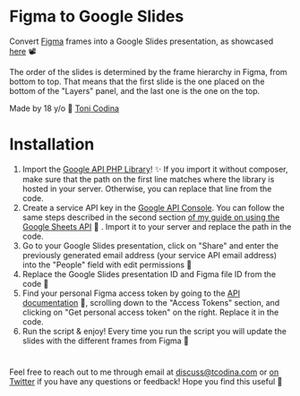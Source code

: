 # Figma to Google Slides
Convert [Figma](https://figma.com) frames into a Google Slides presentation, as showcased [here](https://twitter.com/tcodinat/status/1086934646959558656) 📽️

The order of the slides is determined by the frame hierarchy in Figma, from bottom to top. That means that the first slide is the one placed on the bottom of the "Layers" panel, and the last one is the one on the top.

Made by 18 y/o 👩 [Toni Codina](https://tcodina.com)


# Installation

 1. Import the [Google API PHP Library](https://github.com/googleapis/google-api-php-client)! ✨ If you import it without composer, make sure that the path on the first line matches where the library is hosted in your server. Otherwise, you can replace that line from the code.
 2. Create a service API key in the [Google API Console](https://console.cloud.google.com/apis/). You can follow the same steps described in the second section [of my guide on using the Google Sheets API](https://medium.com/hackerpreneur-magazine/how-to-use-google-sheets-as-a-cms-or-a-database-f9d8e736fdce) 📖 . Import it to your server and replace the path in the code.
 3. Go to your Google Slides presentation, click on "Share" and enter the previously generated email address (your service API email address) into the "People" field with edit permissions 🔑
 4. Replace the Google Slides presentation ID and Figma file ID from the code 🔗
 5. Find your personal Figma access token by going to the [API documentation](https://www.figma.com/developers/docs) 🤖, scrolling down to the "Access Tokens" section, and clicking on "Get personal access token" on the right. Replace it in the code.
 6. Run the script & enjoy! Every time you run the script you will update the slides with the different frames from Figma 🍭
#
 Feel free to reach out to me through email at discuss@tcodina.com or [on Twitter](https://twitter.com/tcodinat) if you have any questions or feedback! Hope you find this useful 💜
